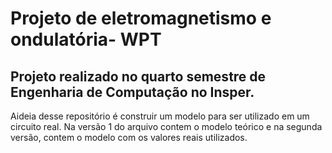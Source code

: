 # Projeto de eletromagnetismo e ondulatória- WPT
## Projeto realizado no quarto semestre de Engenharia de Computação no Insper.
Aideia desse repositório é construir um modelo para ser utilizado em um circuito real. Na versão 1 do arquivo contem o modelo teórico e na segunda versão, contem o modelo com os valores reais utilizados.

